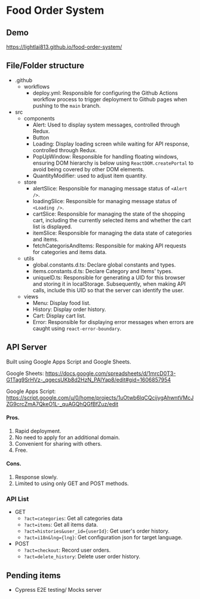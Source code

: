 # Food Order System
## Demo
https://lightlai813.github.io/food-order-system/

## File/Folder structure
- .github
    - workflows
        - deploy.yml: Responsible for configuring the Github Actions workflow process to trigger deployment to Github pages when pushing to the `main` branch.
- src
    - components
        - Alert: Used to display system messages, controlled through Redux.
        - Button
        - Loading: Display loading screen while waiting for API response, controlled through Redux.
        - PopUpWindow: Responsible for handling floating windows, ensuring DOM hierarchy is below <body /> using `ReactDOM.createPortal` to avoid being covered by other DOM elements.
        - QuantityModifier: used to adjust item quantity.
    - store
        - alertSlice: Responsible for managing message status of `<Alert />`.
        - loadingSlice: Responsible for managing message status of `<Loading />`.
        - cartSlice: Responsible for managing the state of the shopping cart, including the currently selected items and whether the cart list is displayed.
        - itemSlice: Responsible for managing the data state of categories and items.
        - fetchCategorisAndItems: Responsible for making API requests for categories and items data.
    - utils
        - global.constants.d.ts: Declare global constants and types.
        - items.constants.d.ts: Declare Category and Items' types.
        - uniqueID.ts: Responsible for generating a UID for this browser and storing it in localStorage. Subsequently, when making API calls, include this UID so that the server can identify the user.
    - views
        - Menu: Display food list.
        - History: Display order history.
        - Cart: Display cart list.
        - Error: Responsible for displaying error messages when errors are caught using `react-error-boundary`.
        
## API Server
Built using Google Apps Script and Google Sheets.

Google Sheets: https://docs.google.com/spreadsheets/d/1mrcD0T3-G1Tag9SrHVz-_qgecsUKb8d2HzN_PAIYap8/edit#gid=1606857954

Google Apps Script: https://script.google.com/u/0/home/projects/1uOtwb6lqCQcijygAhwntVMcJZG9crcZmA7QkeO1L-_quAGQhQGfBfZuz/edit

#### Pros.
1. Rapid deployment.
2. No need to apply for an additional domain.
3. Convenient for sharing with others.
4. Free.

#### Cons.
1. Response slowly.
2. Limited to using only GET and POST methods.

### API List
- GET
    - `?act=categories`: Get all categories data
    - `?act=items`: Get all items data.
    - `?act=histories&user_id={userId}`: Get user's order history.
    - `?act=i18n&lng={lng}`: Get configuration json for target language.
- POST
    - `?act=checkout`: Record user orders.
    - `?act=delete_history`: Delete user order history.

## Pending items
- Cypress E2E testing/ Mocks server
